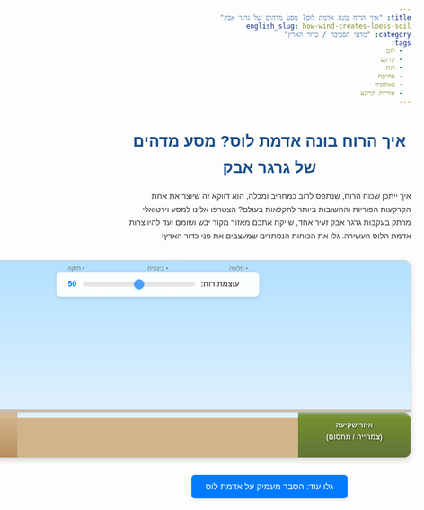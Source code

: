 ```yaml
---
title: "איך הרוח בונה אדמת לוס? מסע מדהים של גרגר אבק"
english_slug: how-wind-creates-loess-soil
category: "מדעי הסביבה / כדור הארץ"
tags:
  - לוס
  - קרקע
  - רוח
  - סחיפה
  - גאולוגיה
  - פוריות קרקע
---
```

<h1>איך הרוח בונה אדמת לוס? מסע מדהים של גרגר אבק</h1>
<p>איך ייתכן שכוח הרוח, שנתפס לרוב כמחריב ומכלה, הוא דווקא זה שיוצר את אחת הקרקעות הפוריות והחשובות ביותר לחקלאות בעולם? הצטרפו אלינו למסע וירטואלי מרתק בעקבות גרגר אבק זעיר אחד, שייקח אתכם מאזור מקור יבש ושומם ועד להיווצרות אדמת הלוס העשירה. גלו את הכוחות הנסתרים שמעצבים את פני כדור הארץ!</p>

<div id="simulation-container" aria-label="סימולציית יצירת אדמת לוס על ידי רוח">
    <div id="source-area" class="area" aria-label="אזור מקור לגרגירים: מדבר או אפיק נהר יבש">אזור מקור<br>(מדבר / אפיק יבש)</div>
    <div id="deposition-area" class="area" aria-label="אזור שקיעת גרגירים: צמחייה או מחסום">אזור שקיעה<br>(צמחייה / מחסום)</div>
    <div id="ground-line"></div> <!-- Added for visual ground -->
    <div id="particles-container" aria-hidden="true"></div>
    <div id="wind-control">
        <label for="wind-speed">עוצמת רוח:</label>
        <input type="range" id="wind-speed" min="0" max="100" value="50" aria-label="בקר עוצמת רוח">
        <span id="wind-value">50</span>
        <div id="wind-indicator">
             <span id="wind-low" class="wind-level">חלשה</span>
             <span id="wind-medium" class="wind-level">בינונית</span>
             <span id="wind-high" class="wind-level">חזקה</span>
        </div>
    </div>
</div>

<style>
/* כללי גופן ובסיס */
body {
    font-family: 'Arial', sans-serif;
    line-height: 1.7;
    color: #333;
    direction: rtl; /* Hebrew support */
    text-align: right; /* Hebrew support */
}

h1, h2, h3 {
    color: #1a4e8b; /* Deep blue */
    text-align: center;
    margin-bottom: 15px;
}

p {
    margin-bottom: 1em;
}

/* סגנון הסימולציה */
#simulation-container {
    width: 900px; /* Wider for better visual flow */
    height: 350px; /* Taller */
    border: 1px solid #ccc;
    position: relative;
    overflow: hidden;
    background: linear-gradient(to bottom, #b2e0ff 0%, #e0f0ff 80%, #d2b48c 80%, #d2b48c 100%); /* Sky and ground gradient */
    margin: 30px auto;
    border-radius: 12px; /* More rounded corners */
    box-shadow: 0 4px 12px rgba(0,0,0,0.15); /* Softer, larger shadow */
    perspective: 1000px; /* For potential 3D effects if needed, good practice */
}

#ground-line {
    position: absolute;
    bottom: 80px; /* Aligned with the top of the area divs */
    left: 0;
    width: 100%;
    height: 5px; /* Visual ground line */
    background-color: rgba(180, 140, 90, 0.5); /* Ground color hint */
    z-index: 1; /* Below particles */
}


.area {
    position: absolute;
    bottom: 0; /* Position at the very bottom */
    width: 200px; /* Adjusted width */
    height: 80px; /* Fixed height from the bottom */
    color: rgba(255, 255, 255, 0.9); /* White with slight transparency */
    text-align: center;
    padding-top: 10px;
    box-sizing: border-box;
    font-size: 0.9em;
    font-weight: bold;
    text-shadow: 1px 1px 3px rgba(0,0,0,0.6); /* Stronger shadow for readability */
    z-index: 2; /* Above ground line */
    border-top: 3px solid rgba(255,255,255,0.3); /* Subtle top border */
}

#source-area {
    left: 0;
    background: linear-gradient(to bottom, rgba(210, 180, 140, 0.9) 0%, rgba(180, 140, 90, 0.9) 100%); /* Sandy/dry gradient */
    border-bottom-right-radius: 0; /* Sharp bottom edge */
    border-top-left-radius: 12px; /* Match container */
}

#deposition-area {
    right: 0;
    background: linear-gradient(to bottom, rgba(107, 142, 35, 0.9) 0%, rgba(85, 107, 47, 0.9) 100%); /* Green/earthy gradient */
    border-bottom-left-radius: 0; /* Sharp bottom edge */
    border-top-right-radius: 12px; /* Match container */
}

#particles-container {
    position: absolute;
    top: 0;
    left: 0;
    width: 100%;
    height: 100%;
    pointer-events: none; /* Don't interfere with controls */
    z-index: 5; /* Above areas and ground */
}

.silt-particle {
    position: absolute;
    width: 3px; /* Particle size */
    height: 3px;
    background-color: #c0b283; /* Loess color */
    border-radius: 50%;
    opacity: 0.9; /* Slightly less opaque */
    transform: translate(-50%, -50%); /* Center the particle */
    transition: opacity 0.5s ease-out; /* Smooth fade out on removal */
    will-change: transform, opacity; /* Optimize animation */
}

.silt-particle.deposited {
    background-color: #a09468; /* Slightly darker when deposited */
    opacity: 1;
    transition: none; /* No opacity transition after depositing */
}

/* סגנון בקר הרוח */
#wind-control {
    position: absolute;
    top: 20px; /* Positioned near the top */
    left: 50%;
    transform: translateX(-50%);
    background-color: rgba(255, 255, 255, 0.95); /* More opaque white */
    padding: 10px 20px;
    border-radius: 8px; /* More rounded */
    z-index: 10;
    display: flex;
    align-items: center;
    box-shadow: 0 2px 8px rgba(0,0,0,0.1);
}

#wind-control label {
    margin-right: 15px; /* More spacing */
    font-weight: bold;
    color: #555;
    font-size: 0.95em;
}

#wind-control input[type="range"] {
    width: 200px; /* Wider slider */
    margin-right: 10px;
    -webkit-appearance: none; /* Remove default slider style */
    appearance: none;
    height: 8px;
    background: #ddd;
    outline: none;
    opacity: 0.7;
    transition: opacity .2s;
    border-radius: 5px;
}

#wind-control input[type="range"]:hover {
    opacity: 1;
}

#wind-control input[type="range"]::-webkit-slider-thumb {
    -webkit-appearance: none;
    appearance: none;
    width: 18px;
    height: 18px;
    background: #007bff;
    cursor: pointer;
    border-radius: 50%;
    box-shadow: 0 1px 4px rgba(0,0,0,0.2);
}

#wind-control input[type="range"]::-moz-range-thumb {
    width: 18px;
    height: 18px;
    background: #007bff;
    cursor: pointer;
    border-radius: 50%;
    box-shadow: 0 1px 4px rgba(0,0,0,0.2);
}

#wind-value {
    font-weight: bold;
    color: #007bff;
    min-width: 25px; /* Ensure consistent width */
    text-align: left;
}

#wind-indicator {
    display: flex;
    position: absolute;
    top: -15px; /* Position above slider */
    width: calc(100% - 40px); /* Match slider width roughly */
    left: 20px; /* Align with padding */
    justify-content: space-between;
    font-size: 0.75em;
    color: #777;
}

.wind-level:before {
    content: '•'; /* Dot indicator */
    margin-left: 3px;
}
#wind-low { text-align: right; }
#wind-medium { text-align: center; transform: translateX(-50%); left: 50%; position: absolute; }
#wind-high { text-align: left; }


/* סגנון הסבר נוסף */
#explanation {
    border-top: 1px solid #eee;
    margin-top: 30px;
    padding: 20px;
    background-color: #f9f9f9;
    border-radius: 8px;
    line-height: 1.8; /* Increased line height */
    color: #444;
    box-shadow: 0 2px 8px rgba(0,0,0,0.08);
    /* Smooth transition for display toggle */
    opacity: 0;
    visibility: hidden;
    transition: opacity 0.5s ease-out, visibility 0.5s ease-out;
}

#explanation.visible {
    opacity: 1;
    visibility: visible;
}

#explanation h2 {
    color: #0056b3;
    margin-bottom: 15px;
    padding-bottom: 5px;
    border-bottom: 2px solid #007bff; /* Underline effect */
    display: inline-block; /* Shrink border to text width */
}
#explanation h3 {
    color: #0069d9; /* Slightly lighter blue */
    margin-top: 20px;
    margin-bottom: 10px;
}

#explanation p {
    margin-bottom: 15px;
}

#explanation ul {
    margin-top: 10px;
    margin-bottom: 15px;
    padding-right: 25px; /* Indent list */
}

#explanation li {
    margin-bottom: 8px; /* More space between list items */
    list-style-type: disc;
    line-height: 1.6;
}

/* סגנון כפתור הצג/הסתר */
button#toggle-explanation {
    display: block;
    margin: 30px auto 20px auto; /* More space */
    padding: 12px 25px; /* Larger button */
    cursor: pointer;
    border: none;
    background-color: #007bff;
    color: white;
    border-radius: 6px; /* More rounded */
    font-size: 1.1em;
    transition: background-color 0.3s ease, transform 0.1s ease; /* Smooth hover & press effect */
    box-shadow: 0 2px 6px rgba(0,0,0,0.1);
}

button#toggle-explanation:hover {
    background-color: #0056b3;
}

button#toggle-explanation:active {
     transform: scale(0.98); /* Slight press effect */
     box-shadow: 0 1px 3px rgba(0,0,0,0.1);
}

/* הוספת אנימציה עדינה לרקע או אלמנטים? קצת יותר מורכב ב-CSS בלבד עם מבנה נתון */
/* נסתמך על אנימציות חלקיקים ב-JS */

</style>

<button id="toggle-explanation">גלו עוד: הסבר מעמיק על אדמת לוס</button>

<div id="explanation" style="display: none;"> <!-- JS will manage class for transition -->
    <h2>המסע המופלא של הלוס: מהמקור ועד לשדה החקלאי</h2>
    <h3>מהו לוס ולמה הוא כה מיוחד?</h3>
    <p>לוס (Loess) הוא סוג קרקע ייחודי, המורכב ברובו מגרגירי סילט עדינים (0.002-0.05 מ"מ). חשבו עליו כעל אבק דק במיוחד! הרכבו עשיר במינרלים חיוניים כמו קוורץ, פלדספטים וקרבונטים (סידן). מה שהופך את הלוס לפורה כל כך הוא לא רק הרכבו, אלא גם מבנהו: הוא נקבובי ומאוורר, מאפשר למים לחלחל ביעילות ועם זאת שומר על לחות זמינה לשורשי הצמחים. הוא גם נוח לעיבוד - יתרון אדיר לחקלאים!</p>
    <h3>היכן נולדים גרגרי הלוס? סיפורי מקור</h3>
    <p>גרגרי הסילט הזעירים שמרכיבים את הלוס אינם נוצרים יש מאין. הם תוצר של כוחות טבע אדירים המפוררים סלעים למרכיביהם הדקים. מקורותיהם העיקריים הם:</p>
    <ul>
        <li><strong>שאריות עידן הקרח:</strong> בתקופות קרח, יריעות קרח ענקיות פעלו כמטחנות ענק, שחקו סלעים ויצרו כמויות עצומות של "קמח סלעים" מכל הגדלים. כשהקרחונים נסוגו, נחשפו משקעים אלו, והרוח סחפה מהם את החלקיקים הקלים ביותר - הסילט.</li>
        <li><strong>לידות במדבר:</strong> במדבריות, שינויי טמפרטורה קיצוניים ותהליכי בליה פיזית מפוררים סלעים. הרוח המדברית החזקה אוספת את החול והסילט שנוצרו ומסיעה אותם.</li>
        <li><strong>מזכרות מנהרות ואגמים:</strong> משקעי סילט מצטברים בקרקעית נהרות ואגמים. כאשר מקורות מים אלו מתייבשים או משנים את מסלולם, נחשפים משקעים עדינים אלו לרוח.</li>
    </ul>
    <h3>ריקוד הרוח: איך גרגרי סילט עפים רחוק?</h3>
    <p>הרוח מסיעה חלקיקי קרקע בשלוש דרכים עיקריות, התלויות בגודל החלקיק ובעוצמת הרוח:</p>
    <ul>
        <li><strong>התגלגלות (Creep):</strong> החלקיקים הכבדים ביותר (כמו חול גס) פשוט מתגלגלים על פני השטח.</li>
        <li><strong>טלטול (Saltation):</strong> חלקיקים בגודל חול קופצים ומנתרים באוויר למרחקים קצרים, מונעים על ידי הרוח או פגיעות של חלקיקים אחרים.</li>
        <li><strong>רחף (Suspension):</strong> וזה המנגנון החשוב ביותר עבור לוס! חלקיקי סילט וחרסית, שהם קלים במיוחד, נישאים באוויר בתוך זרמי הרוח, ממש כמו אבק. הם יכולים להישאר מרחפים במשך שעות ואף ימים ולעבור כך מאות ואלפי קילומטרים ממקורם הראשוני, גם בעוצמות רוח שאינן קיצוניות.</li>
    </ul>
    <p>ככל שהרוח חזקה יותר, כך היא יכולה להרים חלקיקים גדולים יותר ולהסיע אותם רחוק יותר.</p>
    <h3>סוף המסע: איפה עוצרת הרוח את הלוס?</h3>
    <p>לאחר מסע ארוך באוויר, גרגרי הסילט שוקעים כאשר כוח הרוח נחלש מספיק כדי שלא יוכל להחזיקם יותר ברחף. זה קורה לרוב כשהרוח נתקלת במכשולים שמאטים אותה:</p>
    <ul>
        <li><strong>מחסומי צמחייה:</strong> יערות, שיחים סבוכים או אפילו שדות עשב גבוה פועלים כמסנני רוח טבעיים. כשהרוח חודרת לתוך צמחייה, מהירותה יורדת בחדות, וגרגרי הלוס נושרים מזרם האוויר ומצטברים למרגלות הצמחייה או בתוכה.</li>
        <li><strong>שינויים טופוגרפיים:</strong> גבעות, רכסים או אפילו שיפועים עדינים יכולים לגרום לרוח להאט את מהירותה בצד הפונה לרוח, מה שמעודד שקיעה.</li>
        <li><strong>היחלשות טבעית:</strong> ככל שהרוח מתרחקת ממקור עוצמתי (למשל, שקע ברומטרי), היא נחלשת בהדרגה, מה שמוביל לשקיעה איטית ומפוזרת יותר לאורך הדרך.</li>
    </ul>
    <p>הצטברות הדרגתית של גרגירי סילט אלו, שכבה אחר שכבה, במשך אלפי שנים, בונה בסופו של דבר את מרבצי הלוס העבים והפוריים שאנו מוצאים היום.</p>
    <h3>לוס בישראל ובעולם: קרקע של חיים</h3>
    <p>אדמות לוס מכסות שטחים עצומים על פני כדור הארץ, ולרוב מהוות בסיס לחקלאות ענפה. מישורי הלוס העצומים בסין (שכמה מטרים מהם בנויים מהאבק שהגיע ממדבר גובי), ה"קורנבלט" (חגורת התירס) הפורה של אמריקה הצפונית, מישורים במרכז אירופה - כולם בנויים על לוס. בישראל, הנגב הצפוני והמערבי מכוסים בשכבת לוס עבה, שמקורה בעיקר באבק שהגיע במשך אלפי שנים ממדבריות סיני וצפון אפריקה, ובלוס שהגיע בדרך הים והרוח מערוצי הנילוס. הלוס בנגב, למרות תנאי האקלים היבשים, הוא הבסיס לחקלאות מדברית משגשגת.</p>
</div>

<script>
document.addEventListener('DOMContentLoaded', () => {
    const simulationContainer = document.getElementById('simulation-container');
    const particlesContainer = document.getElementById('particles-container');
    const windSpeedControl = document.getElementById('wind-speed');
    const windValueSpan = document.getElementById('wind-value');
    const sourceArea = document.getElementById('source-area');
    const depositionArea = document.getElementById('deposition-area');
    const groundLine = document.getElementById('ground-line'); // Get the ground line element
    const explanationDiv = document.getElementById('explanation');
    const toggleButton = document.getElementById('toggle-explanation');

    const simWidth = simulationContainer.clientWidth;
    const simHeight = simulationContainer.clientHeight;
    const sourceWidth = sourceArea.clientWidth;
    const sourceAreaBottom = simHeight - sourceArea.clientHeight; // Y coordinate of source area top
    const depoStart = depositionArea.offsetLeft;
    const depoEnd = depoStart + depositionArea.clientWidth;
    const groundY = groundLine.offsetTop; // Y coordinate of the ground line

    let particles = [];
    const maxParticles = 400; // Increased particle limit
    const baseSpawnRate = 1.5; // Increased base spawn rate
    const particleSize = 3; // Match CSS

    let windSpeed = parseInt(windSpeedControl.value, 10);

    // Update wind speed display and value
    const updateWindSpeed = () => {
        windSpeed = parseInt(windSpeedControl.value, 10);
        windValueSpan.textContent = windSpeed;
    };

    // Create a single particle
    const createParticle = () => {
        if (particles.length >= maxParticles || windSpeed < 5) { // Minimum wind to spawn
            return;
        }

        const particleElement = document.createElement('div');
        particleElement.classList.add('silt-particle');

        // Spawn position within source area, very close to the 'ground'
        // Added some randomness to the initial Y position near the ground
        const startX = Math.random() * sourceWidth;
        const startY = groundY - (Math.random() * 10 + 1); // Spawn just above the ground line in source area

        particleElement.style.left = startX + 'px';
        particleElement.style.top = startY + 'px';

        particlesContainer.appendChild(particleElement);

        particles.push({
            element: particleElement,
            x: startX,
            y: startY,
            // Initial velocity - mostly horizontal, slight upward kick
            velocity: {
                 x: (windSpeed / 100) * 0.5 + Math.random() * 0.2, // Base horizontal speed
                 y: - (windSpeed / 100) * 0.1 - Math.random() * 0.1 // Slight initial upward velocity
            },
            isDeposited: false,
            // Store initial position for potential ground interaction if needed (not implementing complex bounce here)
            // initialY: startY
        });
    };

    // Physics constants (simplified)
    const gravity = 0.05; // Pulls particles down
    const airResistanceFactor = 0.005; // Slows particles down
    const turbulenceFactor = 0.1; // Randomness in movement

    // Update particle positions
    const updateParticles = (deltaTime) => {
        const dt = deltaTime / 16; // Normalize movement speed to 60fps

        particles.forEach(particle => {
            if (particle.isDeposited) {
                 // Deposited particles don't move
                 return;
            }

            // Apply gravity
            particle.velocity.y += gravity * dt;

            // Apply wind force (mostly horizontal acceleration)
            const windForceX = (windSpeed / 100) * 0.8 * dt; // Stronger horizontal push
            particle.velocity.x += windForceX;

             // Apply air resistance (opposes velocity)
             const speed = Math.sqrt(particle.velocity.x * particle.velocity.x + particle.velocity.y * particle.velocity.y);
             if (speed > 0.01) {
                 const resistanceX = -particle.velocity.x / speed * airResistanceFactor * dt;
                 const resistanceY = -particle.velocity.y / speed * airResistanceFactor * dt;
                 particle.velocity.x += resistanceX;
                 particle.velocity.y += resistanceY;
             }


            // Apply turbulence (random fluctuations, stronger with more wind)
            if (windSpeed > 10) {
                 particle.velocity.x += (Math.random() - 0.5) * (windSpeed / 100) * turbulenceFactor * dt;
                 particle.velocity.y += (Math.random() - 0.5) * (windSpeed / 100) * turbulenceFactor * dt;
            }


            // Update position based on velocity
            particle.x += particle.velocity.x * dt;
            particle.y += particle.velocity.y * dt;

            // Clamp vertical position to prevent going too high (simulated ceiling)
             particle.y = Math.max(10, particle.y); // Don't go above 10px from top


            // Check for deposition within deposition area (y >= groundY)
            if (particle.x >= depoStart && particle.x <= depoEnd && particle.y >= groundY - particleSize/2) {
                 particle.isDeposited = true;
                 particle.element.classList.add('deposited');
                 // Snap to ground Y position and slightly randomize X within deposition area to look like accumulation
                 particle.y = groundY - particleSize/2;
                 // Optional: Adjust X slightly for visual layering if many particles deposit on the same X
                 // For simplicity, keep current X or randomize slightly
                 // particle.x = Math.max(depoStart, Math.min(depoEnd - particleSize, particle.x + (Math.random() - 0.5) * 5)); // Adjust X slightly
                 particle.element.style.zIndex = 4; // Put deposited below active particles

                 // Stop updating this particle in future frames (will filter it out below)

            } else if (particle.y >= groundY - particleSize/2 && particle.x < depoStart) {
                // Particle hit the ground in the source area BEFORE deposition area - simulate staying there or a small bounce/roll
                // For simplicity, let's just stop horizontal movement or make it very slow
                particle.velocity.x *= 0.1; // Drastically reduce horizontal speed
                particle.velocity.y = -particle.velocity.y * 0.3; // Small bounce
                particle.y = groundY - particleSize/2; // Reset to ground level
                 if (windSpeed < 20) { // If wind is low, particles stay put
                     particle.velocity.x = 0;
                     particle.velocity.y = 0;
                 }
            }


            // Update element position
            particle.element.style.left = particle.x + 'px';
            particle.element.style.top = particle.y + 'px';

        });

        // Filter out particles that went off screen or are deposited
        particles = particles.filter(particle => {
            // Remove if off-screen to the right
            const isOffScreenRight = particle.x > simWidth + 10;
            // Remove if deposited (already handled visual class, just filter from active list)
            const isAlreadyDeposited = particle.isDeposited;

            if (isOffScreenRight) {
                 particle.element.remove(); // Remove from DOM
            }
            // Keep deposited particles in DOM but not in the 'active' particles array for updates
            if(isAlreadyDeposited) {
                // The element is kept, but the object is removed from the 'particles' array for next frame's update loop
                return true; // Keep in array for this frame, filtered next frame
            }


            return !isOffScreenRight; // Keep particle if it's not off-screen and not deposited
        });

         // Important: Rebuild particles array *after* filtering, keeping only those that remain active
         // Need a better way to manage deposited vs active. Let's keep deposited in a separate array or just filter the main one and rely on isDeposited flag.
         // Let's refactor: keep *all* particles in the array, but update *only* those !isDeposited. Filter out only when off-screen.
         particles = particles.filter(particle => {
             const isOffScreenRight = particle.x > simWidth + 10;
             if (isOffScreenRight) {
                 particle.element.remove();
             }
             return !isOffScreenRight; // Keep particle if it's not off-screen
         });

         // Now update positions only for non-deposited particles
         // (The loop above should be re-run or logic changed to iterate over all, update only non-deposited)
         // Let's stick to the previous filter logic for now as it's simpler to manage the list size, just ensure deposited ones are handled.
         // The current filter removes off-screen AND implicitly relies on the isDeposited flag to stop updates in the loop. This seems functional.

    };

    // Animation loop
    let lastTime = 0;
    const gameLoop = (currentTime) => {
        if (!lastTime) lastTime = currentTime;
        const deltaTime = currentTime - lastTime; // Time elapsed since last frame

        // Spawn particles based on wind speed and time
        // Higher wind means more particles lifted
        const spawnRate = (windSpeed / 100) * baseSpawnRate * (windSpeed > 10 ? 1 : 0); // Only spawn if wind > 10
        const particlesToSpawn = Math.floor(spawnRate * (deltaTime / 16)); // Adjust based on wind and delta time

        for (let i = 0; i < particlesToSpawn; i++) {
             createParticle();
        }


        updateParticles(deltaTime);

        lastTime = currentTime;
        requestAnimationFrame(gameLoop);
    };

    // Toggle explanation visibility with transition
    const toggleExplanation = () => {
        const isHidden = explanationDiv.classList.contains('visible') === false;
        if (isHidden) {
            explanationDiv.style.display = 'block'; // Show before animating opacity
            // Use a small timeout to allow display:block to apply before transition
            setTimeout(() => {
                explanationDiv.classList.add('visible');
            }, 10); // A 10ms timeout is often enough
            toggleButton.textContent = 'הסתר הסבר נוסף';
        } else {
            explanationDiv.classList.remove('visible');
            // Wait for transition to finish before hiding completely
            explanationDiv.addEventListener('transitionend', function handler() {
                explanationDiv.style.display = 'none';
                explanationDiv.removeEventListener('transitionend', handler);
            });
            toggleButton.textContent = 'גלו עוד: הסבר מעמיק על אדמת לוס';
        }
    };


    // Event listeners
    windSpeedControl.addEventListener('input', updateWindSpeed);
    toggleButton.addEventListener('click', toggleExplanation);

    // Initial setup
    updateWindSpeed(); // Set initial wind speed and display
    gameLoop(0); // Start the animation loop

    // Improve visual indication of wind level on the slider
    windSpeedControl.addEventListener('input', () => {
        const value = parseInt(windSpeedControl.value, 10);
        const max = parseInt(windSpeedControl.max, 10);
        const min = parseInt(windSpeedControl.min, 10);
        const range = max - min;
        const percentage = (value - min) / range;

        const low = document.getElementById('wind-low');
        const medium = document.getElementById('wind-medium');
        const high = document.getElementById('wind-high');

        // Remove active class from all
        low.style.color = '#777';
        medium.style.color = '#777';
        high.style.color = '#777';
        low.style.fontWeight = 'normal';
        medium.style.fontWeight = 'normal';
        high.style.fontWeight = 'normal';

        // Highlight current level
        if (percentage < 0.33) {
            low.style.color = '#007bff';
            low.style.fontWeight = 'bold';
        } else if (percentage < 0.66) {
            medium.style.color = '#007bff';
             medium.style.fontWeight = 'bold';
        } else {
            high.style.color = '#007bff';
             high.style.fontWeight = 'bold';
        }
    });

    // Initial highlight
     windSpeedControl.dispatchEvent(new Event('input'));

});
</script>